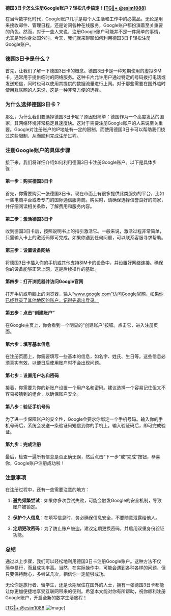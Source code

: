 **德国3日卡怎么注册Google账户？轻松几步搞定！[[TG💪+ @esim1088](https://t.me/s/esim1088)]**

在当今数字化时代，Google账户几乎是每个人生活和工作中的必需品。无论是用来接收邮件、管理日程，还是访问各种在线服务，Google账户都扮演着至关重要的角色。然而，对于一些人来说，注册Google账户可能并不是一件简单的事情，尤其是当你身处国外时。今天，我们就来聊聊如何利用德国3日卡轻松注册Google账户。

### 德国3日卡是什么？

首先，让我们了解一下德国3日卡的概念。德国3日卡是一种短期使用的虚拟SIM卡，通常用于提供临时的网络服务。这种卡片允许用户通过特定的号码拨打电话或发送短信，同时也可以使用其提供的数据流量进行上网。对于那些需要在国外临时使用互联网的人来说，这是一种非常方便的选择。

### 为什么选择德国3日卡？

那么，为什么我们要选择德国3日卡呢？原因很简单：德国作为一个高度发达的国家，其网络环境非常稳定且速度快。这对于需要注册Google账户的人来说至关重要。Google对注册账户的IP地址有一定的限制，而使用德国3日卡可以帮助我们绕过这些限制，从而顺利完成注册过程。

### 注册Google账户的具体步骤

接下来，我们将详细介绍如何利用德国3日卡注册Google账户。以下是具体步骤：

#### 第一步：购买德国3日卡

首先，你需要购买一张德国3日卡。现在市面上有很多提供此类服务的平台，比如一些电商平台或者专门的国际通信服务商。购买时，请确保选择信誉良好的商家，并仔细阅读相关条款，了解费用和服务内容。

#### 第二步：激活德国3日卡

收到德国3日卡后，按照说明书上的指引激活它。一般来说，激活过程非常简单，只需输入卡上的激活码即可完成。如果你遇到任何问题，可以联系客服寻求帮助。

#### 第三步：设置设备网络

将德国3日卡插入你的手机或其他支持SIM卡的设备中，并设置好网络连接。确保你的设备能够正常上网，这是后续操作的基础。

#### 第四步：打开浏览器并访问Google官网

打开手机或电脑上的浏览器，输入“www.google.com”访问Google官网。如果你已经登录了其他地区的账户，记得先退出登录。

#### 第五步：点击“创建账户”

在Google主页上，你会看到一个明显的“创建账户”按钮。点击它，进入注册页面。

#### 第六步：填写基本信息

在注册页面上，你需要填写一些基本的信息，如名字、姓氏、生日等。这些信息必须真实有效，以便日后使用账户时不会出现问题。

#### 第七步：设置用户名和密码

接着，你需要为你的新账户设置一个用户名和密码。建议选择一个容易记住但又不容易被猜到的组合，以确保账户安全。

#### 第八步：验证手机号码

为了进一步保障账户的安全性，Google会要求你绑定一个手机号码。输入你的手机号码后，系统会发送一条验证码短信到你的手机上。输入验证码后，即可完成验证。

#### 第九步：完成注册

最后，检查一遍所有信息是否正确无误，然后点击“下一步”或“完成”按钮，恭喜你，Google账户注册成功啦！

### 注意事项

在注册过程中，还有一些需要注意的地方：

1. **避免频繁尝试**：如果你多次尝试失败，可能会触发Google的安全机制，导致账户被锁定。
   
2. **保护个人信息**：在填写信息时，务必确保信息安全，不要随意泄露给他人。

3. **定期更改密码**：为了防止账户被盗，建议定期更换密码，并启用双重身份验证功能。

### 总结

通过以上步骤，我们可以轻松地利用德国3日卡注册Google账户。这种方法不仅简单易行，而且成功率高。当然，在实际操作中，可能会遇到各种各样的问题，但只要保持耐心，多尝试几次，相信你一定能够成功。

无论你是旅行者、留学生，还是长期居住在国外的人士，拥有一张德国3日卡都能让你更加便捷地享受互联网带来的便利。希望本文能对你有所帮助，祝你顺利注册Google账户，开启全新的数字生活旅程！

[[TG💪+ @esim1088](https://t.me/s/esim1088) ![Image](https://i.postimg.cc/4NQfJmqS/Snipaste-2025-05-13-00-14-12.png)]